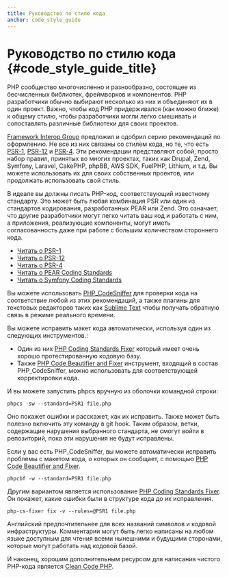 ```yaml
---
title: Руководство по стилю кода
anchor: code_style_guide
---
```


# Руководство по стилю кода {#code_style_guide_title}

PHP сообщество многочисленно и разнообразно, состоящее из бесчисленных библиотек, фреймворков и компонентов. PHP
разработчики обычно выбирают несколько из них и объединяют их в один проект. Важно, чтобы код PHP придерживался (как
можно ближе) к общему стилю, чтобы разработчики могли легко смешивать и сопоставлять различные библиотеки для своих
проектов.

[Framework Interop Group][fig] предложил и одобрил серию рекомендаций по оформлению. Не все из них связаны со стилем
кода, но те, что есть [PSR-1][psr1], [PSR-12][psr12] и [PSR-4][psr4]. Эти рекомендации представляют собой, просто набор
правил, принятых во многих проектах, таких как Drupal, Zend, Symfony, Laravel, CakePHP, phpBB, AWS SDK, FuelPHP, Lithium,
и т.д. Вы можете использовать их для своих собственных проектов, или продолжать использовать свой стиль.

В идеале вы должны писать PHP-код, соответствующий известному стандарту. Это может быть любая комбинация PSR или один
из стандартов кодирования, разработанных PEAR или Zend. Это означает, что другие разработчики могут легко читать ваш код
и работать с ним, а приложения, реализующие компоненты, могут иметь согласованность даже при работе с большим
количеством стороннего кода.

* [Читать о PSR-1][psr1]
* [Читать о PSR-12][psr12]
* [Читать о PSR-4][psr4]
* [Читать о PEAR Coding Standards][pear-cs]
* [Читать о Symfony Coding Standards][symfony-cs]

Вы можете использовать [PHP_CodeSniffer][phpcs] для проверки кода на соответствие любой из этих рекомендаций, а также
плагины для текстовых редакторов таких как [Sublime Text][st-cs] чтобы получать обратную связь в режиме реального времени.

Вы можете исправить макет кода автоматически, используя один из следующих инструментов.:

* Один из них [PHP Coding Standards Fixer][phpcsfixer] который имеет очень хорошо протестированную кодовую базу.
* Также [PHP Code Beautifier and Fixer][phpcbf] инструмент, входящий в состав PHP_CodeSniffer, можно использовать для
соответствующей корректировки кода.

И вы можете запустить phpcs вручную из оболочки командной строки:

    phpcs -sw --standard=PSR1 file.php

Оно покажет ошибки и расскажет, как их исправить.
Также может быть полезно включить эту команду в git hook.
Таким образом, ветки, содержащие нарушения выбранного стандарта, не смогут войти в репозиторий, пока эти нарушения не
будут исправлены.

Если у вас есть PHP_CodeSniffer, вы можете автоматически исправить проблемы с макетом кода, о которых он сообщает, с
помощью [PHP Code Beautifier and Fixer][phpcbf].

    phpcbf -w --standard=PSR1 file.php

Другим вариантом является использование [PHP Coding Standards Fixer][phpcsfixer].
Он покажет, какие ошибки были в структуре кода до их исправления.

    php-cs-fixer fix -v --rules=@PSR1 file.php

Английский предпочтительнее для всех названий символов и кодовой инфраструктуры. Комментарии могут быть легко написаны
на любом языке доступным для чтения всеми нынешними и будущими сторонами, которые могут работать над кодовой базой.

И наконец, хорошим дополнительным ресурсом для написания чистого PHP-кода является [Clean Code PHP][cleancode].

[fig]: https://www.php-fig.org/
[psr1]: https://www.php-fig.org/psr/psr-1/
[psr12]: https://www.php-fig.org/psr/psr-12/
[psr4]: https://www.php-fig.org/psr/psr-4/
[pear-cs]: https://pear.php.net/manual/en/standards.php
[symfony-cs]: https://symfony.com/doc/current/contributing/code/standards.html
[phpcs]: https://pear.php.net/package/PHP_CodeSniffer/
[phpcbf]: https://github.com/squizlabs/PHP_CodeSniffer/wiki/Fixing-Errors-Automatically
[st-cs]: https://github.com/benmatselby/sublime-phpcs
[phpcsfixer]: https://cs.symfony.com/
[cleancode]: https://github.com/jupeter/clean-code-php
